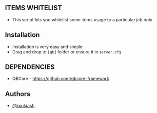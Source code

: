 
**ITEMS WHITELIST**
-----

- This script lets you whitelist some items usage to a particular job only


**Installation**
---
- Installation is very easy and simple
- Drag and drop to `[qb]` folder or ensure it in `server.cfg`

**DEPENDENCIES**
-----

- QBCore - https://github.com/qbcore-framework
## Authors

- [@koolaash](https://github.com/koolaash)